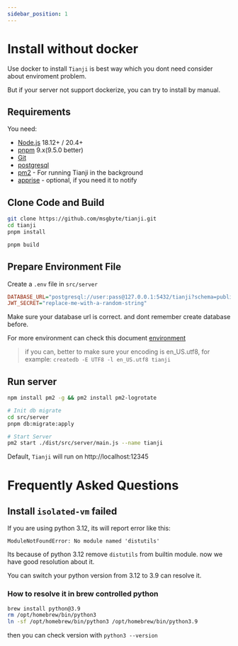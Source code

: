 ```yaml
---
sidebar_position: 1
---
```


# Install without docker

Use docker to install `Tianji` is best way which you dont need consider about enviroment problem.

But if your server not support dockerize, you can try to install by manual.

## Requirements

You need:

- [Node.js](https://nodejs.org/en/download/) 18.12+ / 20.4+
- [pnpm](https://pnpm.io/) 9.x(9.5.0 better)
- [Git](https://git-scm.com/downloads)
- [postgresql](https://www.postgresql.org/)
- [pm2](https://pm2.keymetrics.io/) - For running Tianji in the background
- [apprise](https://github.com/caronc/apprise) - optional, if you need it to notify

## Clone Code and Build

```bash
git clone https://github.com/msgbyte/tianji.git
cd tianji
pnpm install

pnpm build
```

## Prepare Environment File

Create a `.env` file in `src/server`

```ini
DATABASE_URL="postgresql://user:pass@127.0.0.1:5432/tianji?schema=public"
JWT_SECRET="replace-me-with-a-random-string"
```

Make sure your database url is correct. and dont remember create database before.

For more environment can check this document [environment](../environment.md)

> if you can, better to make sure your encoding is en_US.utf8, for example: `createdb -E UTF8 -l en_US.utf8 tianji`

## Run server

```bash
npm install pm2 -g && pm2 install pm2-logrotate

# Init db migrate
cd src/server
pnpm db:migrate:apply

# Start Server
pm2 start ./dist/src/server/main.js --name tianji
```

Default, `Tianji` will run on http://localhost:12345

# Frequently Asked Questions

## Install `isolated-vm` failed

If you are using python 3.12, its will report error like this:

```
ModuleNotFoundError: No module named 'distutils'
```

Its because of python 3.12 remove `distutils` from builtin module. now we have good resolution about it.

You can switch your python version from 3.12 to 3.9 can resolve it.

### How to resolve it in brew controlled python

```bash
brew install python@3.9
rm /opt/homebrew/bin/python3
ln -sf /opt/homebrew/bin/python3 /opt/homebrew/bin/python3.9
```

then you can check version with `python3 --version`
